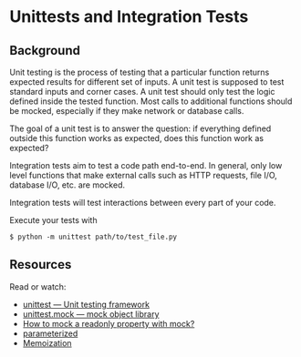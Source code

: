# Unittests and Integration Tests

## Background
Unit testing is the process of testing that a particular function returns expected results for different set of inputs. A unit test is supposed to test standard inputs and corner cases. A unit test should only test the logic defined inside the tested function. Most calls to additional functions should be mocked, especially if they make network or database calls.

The goal of a unit test is to answer the question: if everything defined outside this function works as expected, does this function work as expected?

Integration tests aim to test a code path end-to-end. In general, only low level functions that make external calls such as HTTP requests, file I/O, database I/O, etc. are mocked.

Integration tests will test interactions between every part of your code.

Execute your tests with
```
$ python -m unittest path/to/test_file.py
```

## Resources

Read or watch:

   * [unittest — Unit testing framework](https://docs.python.org/3/library/unittest.html)
   * [unittest.mock — mock object library](https://docs.python.org/3/library/unittest.mock.html)
   * [How to mock a readonly property with mock?](https://stackoverflow.com/questions/11836436/how-to-mock-a-readonly-property-with-mock)
   * [parameterized](https://pypi.org/project/parameterized/)
   * [Memoization](https://en.wikipedia.org/wiki/Memoization)
